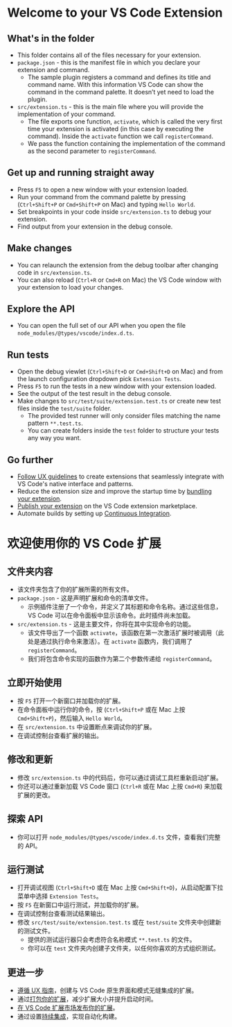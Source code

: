 # Welcome to your VS Code Extension

## What's in the folder

* This folder contains all of the files necessary for your extension.
* `package.json` - this is the manifest file in which you declare your extension and command.
  * The sample plugin registers a command and defines its title and command name. With this information VS Code can show the command in the command palette. It doesn’t yet need to load the plugin.
* `src/extension.ts` - this is the main file where you will provide the implementation of your command.
  * The file exports one function, `activate`, which is called the very first time your extension is activated (in this case by executing the command). Inside the `activate` function we call `registerCommand`.
  * We pass the function containing the implementation of the command as the second parameter to `registerCommand`.

## Get up and running straight away

* Press `F5` to open a new window with your extension loaded.
* Run your command from the command palette by pressing (`Ctrl+Shift+P` or `Cmd+Shift+P` on Mac) and typing `Hello World`.
* Set breakpoints in your code inside `src/extension.ts` to debug your extension.
* Find output from your extension in the debug console.

## Make changes

* You can relaunch the extension from the debug toolbar after changing code in `src/extension.ts`.
* You can also reload (`Ctrl+R` or `Cmd+R` on Mac) the VS Code window with your extension to load your changes.

## Explore the API

* You can open the full set of our API when you open the file `node_modules/@types/vscode/index.d.ts`.

## Run tests

* Open the debug viewlet (`Ctrl+Shift+D` or `Cmd+Shift+D` on Mac) and from the launch configuration dropdown pick `Extension Tests`.
* Press `F5` to run the tests in a new window with your extension loaded.
* See the output of the test result in the debug console.
* Make changes to `src/test/suite/extension.test.ts` or create new test files inside the `test/suite` folder.
  * The provided test runner will only consider files matching the name pattern `**.test.ts`.
  * You can create folders inside the `test` folder to structure your tests any way you want.

## Go further

* [Follow UX guidelines](https://code.visualstudio.com/api/ux-guidelines/overview) to create extensions that seamlessly integrate with VS Code's native interface and patterns.
 * Reduce the extension size and improve the startup time by [bundling your extension](https://code.visualstudio.com/api/working-with-extensions/bundling-extension).
 * [Publish your extension](https://code.visualstudio.com/api/working-with-extensions/publishing-extension) on the VS Code extension marketplace.
 * Automate builds by setting up [Continuous Integration](https://code.visualstudio.com/api/working-with-extensions/continuous-integration).

欢迎使用你的 VS Code 扩展
=================

文件夹内容
-----

*   该文件夹包含了你的扩展所需的所有文件。
*   `package.json` - 这是声明扩展和命令的清单文件。
    *   示例插件注册了一个命令，并定义了其标题和命令名称。通过这些信息，VS Code 可以在命令面板中显示该命令。此时插件尚未加载。
*   `src/extension.ts` - 这是主要文件，你将在其中实现命令的功能。
    *   该文件导出了一个函数 `activate`，该函数在第一次激活扩展时被调用（此处是通过执行命令来激活）。在 `activate` 函数内，我们调用了 `registerCommand`。
    *   我们将包含命令实现的函数作为第二个参数传递给 `registerCommand`。

立即开始使用
------

*   按 `F5` 打开一个新窗口并加载你的扩展。
*   在命令面板中运行你的命令，按 (`Ctrl+Shift+P` 或在 Mac 上按 `Cmd+Shift+P`)，然后输入 `Hello World`。
*   在 `src/extension.ts` 中设置断点来调试你的扩展。
*   在调试控制台查看扩展的输出。

修改和更新
-----

*   修改 `src/extension.ts` 中的代码后，你可以通过调试工具栏重新启动扩展。
*   你还可以通过重新加载 VS Code 窗口 (`Ctrl+R` 或在 Mac 上按 `Cmd+R`) 来加载扩展的更改。

探索 API
------

*   你可以打开 `node_modules/@types/vscode/index.d.ts` 文件，查看我们完整的 API。

运行测试
----

*   打开调试视图 (`Ctrl+Shift+D` 或在 Mac 上按 `Cmd+Shift+D`)，从启动配置下拉菜单中选择 `Extension Tests`。
*   按 `F5` 在新窗口中运行测试，并加载你的扩展。
*   在调试控制台查看测试结果输出。
*   修改 `src/test/suite/extension.test.ts` 或在 `test/suite` 文件夹中创建新的测试文件。
    *   提供的测试运行器只会考虑符合名称模式 `**.test.ts` 的文件。
    *   你可以在 `test` 文件夹内创建子文件夹，以任何你喜欢的方式组织测试。

更进一步
----

*   [遵循 UX 指南](https://code.visualstudio.com/api/ux-guidelines/overview)，创建与 VS Code 原生界面和模式无缝集成的扩展。
*   通过[打包你的扩展](https://code.visualstudio.com/api/working-with-extensions/bundling-extension)，减少扩展大小并提升启动时间。
*   [在 VS Code 扩展市场发布你的扩展](https://code.visualstudio.com/api/working-with-extensions/publishing-extension)。
*   通过设置[持续集成](https://code.visualstudio.com/api/working-with-extensions/continuous-integration)，实现自动化构建。
